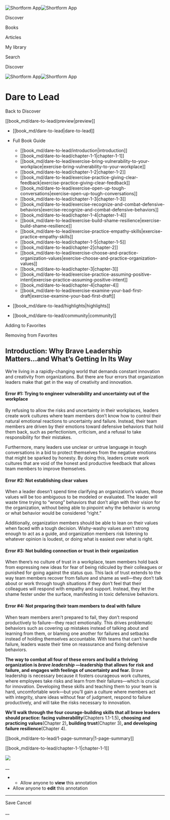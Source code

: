 ![Shortform App](/img/logo.36a2399e.svg)![Shortform App](/img/logo-dark.70c1b072.svg)

Discover

Books

Articles

My library

Search

Discover

![Shortform App](/img/logo.36a2399e.svg)![Shortform App](/img/logo-dark.70c1b072.svg)

# Dare to Lead

Back to Discover

[[book_md/dare-to-lead/preview|preview]]

  * [[book_md/dare-to-lead|dare-to-lead]]
  * Full Book Guide

    * [[book_md/dare-to-lead/introduction|introduction]]
    * [[book_md/dare-to-lead/chapter-1-1|chapter-1-1]]
    * [[book_md/dare-to-lead/exercise-bring-vulnerability-to-your-workplace|exercise-bring-vulnerability-to-your-workplace]]
    * [[book_md/dare-to-lead/chapter-1-2|chapter-1-2]]
    * [[book_md/dare-to-lead/exercise-practice-giving-clear-feedback|exercise-practice-giving-clear-feedback]]
    * [[book_md/dare-to-lead/exercise-open-up-tough-conversations|exercise-open-up-tough-conversations]]
    * [[book_md/dare-to-lead/chapter-1-3|chapter-1-3]]
    * [[book_md/dare-to-lead/exercise-recognize-and-combat-defensive-behaviors|exercise-recognize-and-combat-defensive-behaviors]]
    * [[book_md/dare-to-lead/chapter-1-4|chapter-1-4]]
    * [[book_md/dare-to-lead/exercise-build-shame-resilience|exercise-build-shame-resilience]]
    * [[book_md/dare-to-lead/exercise-practice-empathy-skills|exercise-practice-empathy-skills]]
    * [[book_md/dare-to-lead/chapter-1-5|chapter-1-5]]
    * [[book_md/dare-to-lead/chapter-2|chapter-2]]
    * [[book_md/dare-to-lead/exercise-choose-and-practice-organization-values|exercise-choose-and-practice-organization-values]]
    * [[book_md/dare-to-lead/chapter-3|chapter-3]]
    * [[book_md/dare-to-lead/exercise-practice-assuming-positive-intent|exercise-practice-assuming-positive-intent]]
    * [[book_md/dare-to-lead/chapter-4|chapter-4]]
    * [[book_md/dare-to-lead/exercise-examine-your-bad-first-draft|exercise-examine-your-bad-first-draft]]
  * [[book_md/dare-to-lead/highlights|highlights]]
  * [[book_md/dare-to-lead/community|community]]



Adding to Favorites 

Removing from Favorites 

## Introduction: Why Brave Leadership Matters...and What’s Getting In Its Way

We’re living in a rapidly-changing world that demands constant innovation and creativity from organizations. But there are four errors that organization leaders make that get in the way of creativity and innovation.

#### Error #1: Trying to engineer vulnerability and uncertainty out of the workplace

By refusing to allow the risks and uncertainty in their workplaces, leaders create work cultures where team members don’t know how to control their natural emotional reactions to uncertainty and failure. Instead, their team members are driven by their emotions toward defensive behaviors that hold them back, such as perfectionism, criticism, and a refusal to take responsibility for their mistakes.

Furthermore, many leaders use unclear or untrue language in tough conversations in a bid to protect themselves from the negative emotions that might be sparked by honesty. By doing this, leaders create work cultures that are void of the honest and productive feedback that allows team members to improve themselves.

#### **Error #2: Not establishing clear values**

When a leader doesn’t spend time clarifying an organization’s values, those values will be too ambiguous to be modeled or evaluated. The leader will waste time trying to “wrong” behaviors that don’t align with their vision for the organization, without being able to pinpoint why the behavior is wrong or what behavior would be considered “right.”

Additionally, organization members should be able to lean on their values when faced with a tough decision. Wishy-washy values aren’t strong enough to act as a guide, and organization members risk listening to whatever opinion is loudest, or doing what is easiest over what is right.

#### Error #3: Not building connection or trust in their organization

When there’s no culture of trust in a workplace, team members hold back from expressing new ideas for fear of being ridiculed by their colleagues or punished for going against the status quo. This lack of trust extends to the way team members recover from failure and shame as well—they don’t talk about or work through tough situations if they don’t feel that their colleagues will respond with empathy and support. Instead, they let the shame fester under the surface, manifesting in toxic defensive behaviors.

#### Error #4: Not preparing their team members to deal with failure

When team members aren’t prepared to fail, they don’t respond productively to failure—they react emotionally. This drives problematic behaviors such as covering up mistakes instead of talking about and learning from them, or blaming one another for failures and setbacks instead of holding themselves accountable. With teams that can’t handle failure, leaders waste their time on reassurance and fixing defensive behaviors.

**The way to combat all four of these errors and build a thriving organization is _brave leadership_ —leadership that allows for risk and failure, and engages with feelings of uncertainty and fear.** Brave leadership is necessary because it fosters courageous work cultures, where employees take risks and learn from their failures—which is crucial for innovation. Developing these skills and teaching them to your team is hard, uncomfortable work—but you’ll gain a culture where members act with integrity, share ideas without fear of judgment, respond to failure productively, and will take the risks necessary to innovation.

**We’ll walk through the four courage-building skills that all brave leaders should practice: facing vulnerability**(Chapters 1.1-1.5)**, choosing and practicing values**(Chapter 2)**, building trust**(Chapter 3)**, and developing failure resilience**(Chapter 4).

[[book_md/dare-to-lead/1-page-summary|1-page-summary]]

[[book_md/dare-to-lead/chapter-1-1|chapter-1-1]]

![](https://bat.bing.com/action/0?ti=56018282&Ver=2&mid=022691cf-d4e6-4876-8ab8-d22a3ccd1d74&sid=49fff5b0636c11eeb9c611038afc8668&vid=4a005010636c11ee80c703d4c4a7acd5&vids=0&msclkid=N&pi=0&lg=en-US&sw=800&sh=600&sc=24&nwd=1&tl=Shortform%20%7C%20Book&p=https%3A%2F%2Fwww.shortform.com%2Fapp%2Fbook%2Fdare-to-lead%2Fintroduction&r=&lt=443&evt=pageLoad&sv=1&rn=642219)

__

  *   * Allow anyone to **view** this annotation
  * Allow anyone to **edit** this annotation



* * *

Save Cancel

__



